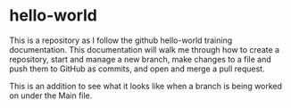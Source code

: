 # hello-world
This is a repository as I follow the github hello-world training documentation. This documentation will walk me  through how to create a repository, start and manage a new branch, make changes to a file and push them to GitHub as commits, and open and merge a pull request. 

This is an addition to see what it looks like when a branch is being worked on under the Main file. 
